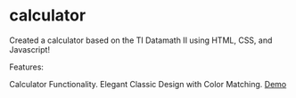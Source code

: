 # calculator

Created a calculator based on the TI Datamath II using HTML, CSS, and Javascript!

Features:

Calculator Functionality. Elegant Classic Design with Color Matching. 
[Demo](https://noviceprogrammer2.github.io/calculator/)
